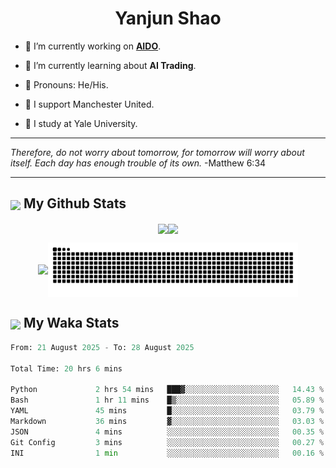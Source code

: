 

<h1 align="center">Yanjun Shao</h1>

- 🐒 I’m currently working on **[AIDO](https://github.com/genbio-ai/AIDO)**.

- 🦧 I’m currently learning about **AI Trading**.

- 🦍 Pronouns: He/His.

- 👹 I support Manchester United.

- 🐶 I study at Yale University.

---

<i> Therefore, do not worry about tomorrow, for tomorrow will worry about itself. Each day has enough trouble of its own. </i> -Matthew 6:34

---

<h2><img src="https://emojis.slackmojis.com/emojis/images/1579216111/7550/pikachu_wave.gif?1579216111" align="center" width="28" /> My Github Stats</h2>

<p align="center"><img align="center" src = "https://github-readme-stats.vercel.app/api?username=super-dainiu&show_icons=true&count_private=true&theme=tokyonight&hide=issues&line_height=30" width="400px"><img align="center" src = "https://github-readme-streak-stats.herokuapp.com/?user=super-dainiu&theme=tokyonight" width="400px"></p>

<p align="center"><img align="center" width="400px" src="https://github-readme-stats.vercel.app/api/top-langs/?username=super-dainiu&layout=compact&theme=tokyonight&hide=html,tex,jupyter%20notebook"><img align="center" width="400px" src="https://github.com/super-dainiu/super-dainiu/blob/output/github-contribution-grid-snake.svg"></p>

<h2><img src="https://emojis.slackmojis.com/emojis/images/1579216111/7550/pikachu_wave.gif?1579216111" align="center" width="28" /> My Waka Stats</h2>

<!--START_SECTION:waka-->

```python
From: 21 August 2025 - To: 28 August 2025

Total Time: 20 hrs 6 mins

Python             2 hrs 54 mins   ███▓░░░░░░░░░░░░░░░░░░░░░   14.43 %
Bash               1 hr 11 mins    █▒░░░░░░░░░░░░░░░░░░░░░░░   05.89 %
YAML               45 mins         █░░░░░░░░░░░░░░░░░░░░░░░░   03.79 %
Markdown           36 mins         ▓░░░░░░░░░░░░░░░░░░░░░░░░   03.03 %
JSON               4 mins          ░░░░░░░░░░░░░░░░░░░░░░░░░   00.35 %
Git Config         3 mins          ░░░░░░░░░░░░░░░░░░░░░░░░░   00.27 %
INI                1 min           ░░░░░░░░░░░░░░░░░░░░░░░░░   00.16 %
```

<!--END_SECTION:waka-->
